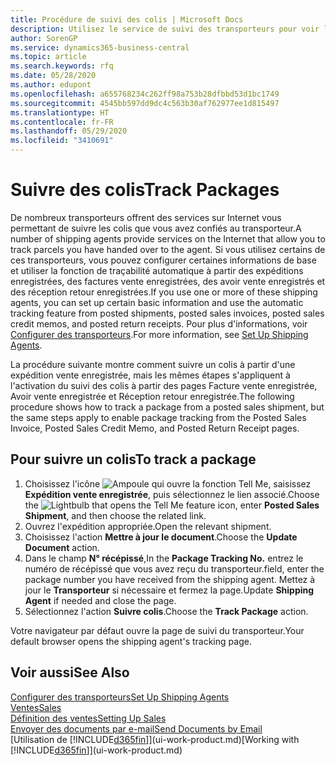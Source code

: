 ```yaml
---
title: Procédure de suivi des colis | Microsoft Docs
description: Utilisez le service de suivi des transporteurs pour voir la progression d'une livraison.
author: SorenGP
ms.service: dynamics365-business-central
ms.topic: article
ms.search.keywords: rfq
ms.date: 05/28/2020
ms.author: edupont
ms.openlocfilehash: a655768234c262ff98a753b28dfbbd53d1bc1749
ms.sourcegitcommit: 4545bb597dd9dc4c563b30af762977ee1d815497
ms.translationtype: HT
ms.contentlocale: fr-FR
ms.lasthandoff: 05/29/2020
ms.locfileid: "3410691"
---
```

# <a name="track-packages"></a><span data-ttu-id="3a4c2-103">Suivre des colis</span><span class="sxs-lookup"><span data-stu-id="3a4c2-103">Track Packages</span></span>

<span data-ttu-id="3a4c2-104">De nombreux transporteurs offrent des services sur Internet vous permettant de suivre les colis que vous avez confiés au transporteur.</span><span class="sxs-lookup"><span data-stu-id="3a4c2-104">A number of shipping agents provide services on the Internet that allow you to track parcels you have handed over to the agent.</span></span> <span data-ttu-id="3a4c2-105">Si vous utilisez certains de ces transporteurs, vous pouvez configurer certaines informations de base et utiliser la fonction de traçabilité automatique à partir des expéditions enregistrées, des factures vente enregistrées, des avoir vente enregistrés et des réception retour enregistrées.</span><span class="sxs-lookup"><span data-stu-id="3a4c2-105">If you use one or more of these shipping agents, you can set up certain basic information and use the automatic tracking feature from posted shipments, posted sales invoices, posted sales credit memos, and posted return receipts.</span></span> <span data-ttu-id="3a4c2-106">Pour plus d'informations, voir [Configurer des transporteurs](sales-how-to-set-up-shipping-agents.md).</span><span class="sxs-lookup"><span data-stu-id="3a4c2-106">For more information, see [Set Up Shipping Agents](sales-how-to-set-up-shipping-agents.md).</span></span>  

<span data-ttu-id="3a4c2-107">La procédure suivante montre comment suivre un colis à partir d'une expédition vente enregistrée, mais les mêmes étapes s'appliquent à l'activation du suivi des colis à partir des pages Facture vente enregistrée, Avoir vente enregistrée et Réception retour enregistrée.</span><span class="sxs-lookup"><span data-stu-id="3a4c2-107">The following procedure shows how to track a package from a posted sales shipment, but the same steps apply to enable package tracking from the Posted Sales Invoice, Posted Sales Credit Memo, and Posted Return Receipt pages.</span></span>  

## <a name="to-track-a-package"></a><span data-ttu-id="3a4c2-108">Pour suivre un colis</span><span class="sxs-lookup"><span data-stu-id="3a4c2-108">To track a package</span></span>

1. <span data-ttu-id="3a4c2-109">Choisissez l'icône ![Ampoule qui ouvre la fonction Tell Me](media/ui-search/search_small.png "Dites-moi ce que vous voulez faire"), saisissez **Expédition vente enregistrée**, puis sélectionnez le lien associé.</span><span class="sxs-lookup"><span data-stu-id="3a4c2-109">Choose the ![Lightbulb that opens the Tell Me feature](media/ui-search/search_small.png "Tell me what you want to do") icon, enter **Posted Sales Shipment**, and then choose the related link.</span></span>
2. <span data-ttu-id="3a4c2-110">Ouvrez l'expédition appropriée.</span><span class="sxs-lookup"><span data-stu-id="3a4c2-110">Open the relevant shipment.</span></span>
3. <span data-ttu-id="3a4c2-111">Choisissez l'action **Mettre à jour le document**.</span><span class="sxs-lookup"><span data-stu-id="3a4c2-111">Choose the **Update Document** action.</span></span>
4. <span data-ttu-id="3a4c2-112">Dans le champ **N° récépissé**,</span><span class="sxs-lookup"><span data-stu-id="3a4c2-112">In the **Package Tracking No.**</span></span> <span data-ttu-id="3a4c2-113">entrez le numéro de récépissé que vous avez reçu du transporteur.</span><span class="sxs-lookup"><span data-stu-id="3a4c2-113">field, enter the package number you have received from the shipping agent.</span></span> <span data-ttu-id="3a4c2-114">Mettez à jour le **Transporteur** si nécessaire et fermez la page.</span><span class="sxs-lookup"><span data-stu-id="3a4c2-114">Update **Shipping Agent** if needed and close the page.</span></span>
5. <span data-ttu-id="3a4c2-115">Sélectionnez l'action **Suivre colis**.</span><span class="sxs-lookup"><span data-stu-id="3a4c2-115">Choose the **Track Package** action.</span></span>

<span data-ttu-id="3a4c2-116">Votre navigateur par défaut ouvre la page de suivi du transporteur.</span><span class="sxs-lookup"><span data-stu-id="3a4c2-116">Your default browser opens the shipping agent's tracking page.</span></span>

## <a name="see-also"></a><span data-ttu-id="3a4c2-117">Voir aussi</span><span class="sxs-lookup"><span data-stu-id="3a4c2-117">See Also</span></span>

[<span data-ttu-id="3a4c2-118">Configurer des transporteurs</span><span class="sxs-lookup"><span data-stu-id="3a4c2-118">Set Up Shipping Agents</span></span>](sales-how-to-set-up-shipping-agents.md)  
[<span data-ttu-id="3a4c2-119">Ventes</span><span class="sxs-lookup"><span data-stu-id="3a4c2-119">Sales</span></span>](sales-manage-sales.md)  
[<span data-ttu-id="3a4c2-120">Définition des ventes</span><span class="sxs-lookup"><span data-stu-id="3a4c2-120">Setting Up Sales</span></span>](sales-setup-sales.md)  
[<span data-ttu-id="3a4c2-121">Envoyer des documents par e-mail</span><span class="sxs-lookup"><span data-stu-id="3a4c2-121">Send Documents by Email</span></span>](ui-how-send-documents-email.md)  
<span data-ttu-id="3a4c2-122">[Utilisation de [!INCLUDE[d365fin](includes/d365fin_md.md)]](ui-work-product.md)</span><span class="sxs-lookup"><span data-stu-id="3a4c2-122">[Working with [!INCLUDE[d365fin](includes/d365fin_md.md)]](ui-work-product.md)</span></span>
